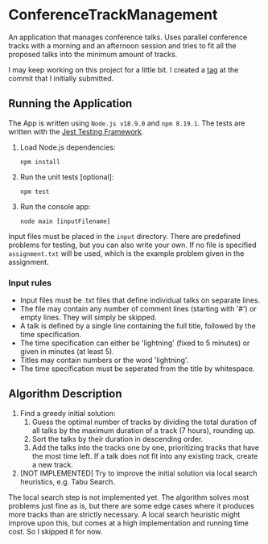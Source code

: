# ConferenceTrackManagement
An application that manages conference talks. Uses parallel conference tracks with a morning and an afternoon session and tries to fit all the proposed talks into the minimum amount of tracks.

I may keep working on this project for a little bit. I created a [tag](https://github.com/c-auri/ConferenceTrackManagement/tree/submitted) at the commit that I initially submitted.

## Running the Application
The App is written using `Node.js v18.9.0` and `npm 8.19.1`. The tests are written with the [Jest Testing Framework](https://jestjs.io/).

1. Load Node.js dependencies:
    ```
    npm install
    ```
2. Run the unit tests [optional]:
    ```
    npm test
    ```
3. Run the console app:
    ```
    node main [inputFilename]
    ```

Input files must be placed in the `input` directory. There are predefined problems for testing, but you can also write your own. If no file is specified `assignment.txt` will be used, which is the example problem given in the assignment.

### Input rules
- Input files must be .txt files that define individual talks on separate lines.
- The file may contain any number of comment lines (starting with '#') or empty lines. They will simply be skipped.
- A talk is defined by a single line containing the full title, followed by the time specification.
- The time specification can either be 'lightning' (fixed to 5 minutes) or given in minutes (at least 5).
- Titles may contain numbers or the word 'lightning'.
- The time specification must be seperated from the title by whitespace.

## Algorithm Description
1. Find a greedy initial solution:
    1. Guess the optimal number of tracks by dividing the total duration of all talks by the maximum duration of a track (7 hours), rounding up.
    2. Sort the talks by their duration in descending order.
    3. Add the talks into the tracks one by one, prioritizing tracks that have the most time left. If a talk does not fit into any existing track, create a new track.
4. [NOT IMPLEMENTED] Try to improve the initial solution via local search heuristics, e.g. Tabu Search.

The local search step is not implemented yet. The algorithm solves most problems just fine as is, but there are some edge cases where it produces more tracks than are strictly necessary. A local search heuristic might improve upon this, but comes at a high implementation and running time cost. So I skipped it for now.